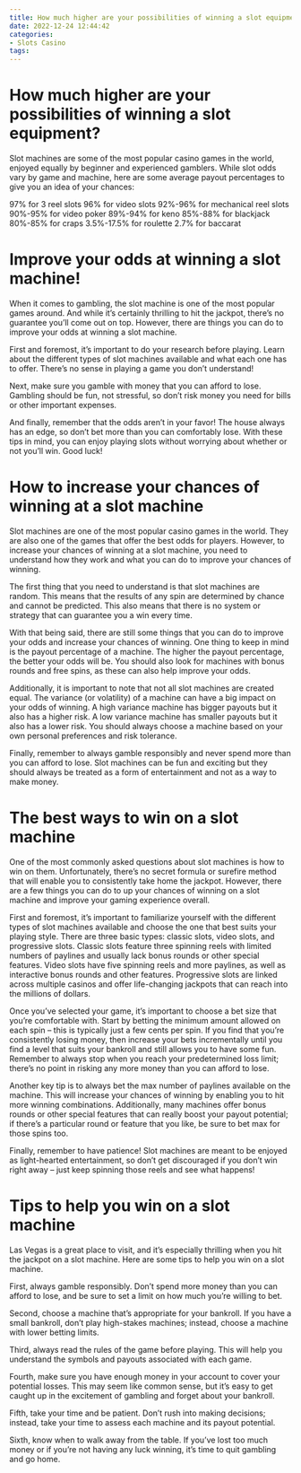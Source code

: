 ```yaml
---
title: How much higher are your possibilities of winning a slot equipment 
date: 2022-12-24 12:44:42
categories:
- Slots Casino
tags:
---
```



#  How much higher are your possibilities of winning a slot equipment? 

Slot machines are some of the most popular casino games in the world, enjoyed equally by beginner and experienced gamblers. While slot odds vary by game and machine, here are some average payout percentages to give you an idea of your chances:

97% for 3 reel slots
96% for video slots
92%-96% for mechanical reel slots
90%-95% for video poker 
89%-94% for keno 
85%-88% for blackjack 
80%-85% for craps 
3.5%-17.5% for roulette 
2.7% for baccarat

#  Improve your odds at winning a slot machine! 

When it comes to gambling, the slot machine is one of the most popular games around. And while it’s certainly thrilling to hit the jackpot, there’s no guarantee you’ll come out on top. However, there are things you can do to improve your odds at winning a slot machine.

First and foremost, it’s important to do your research before playing. Learn about the different types of slot machines available and what each one has to offer. There’s no sense in playing a game you don’t understand!

Next, make sure you gamble with money that you can afford to lose. Gambling should be fun, not stressful, so don’t risk money you need for bills or other important expenses.

And finally, remember that the odds aren’t in your favor! The house always has an edge, so don’t bet more than you can comfortably lose. With these tips in mind, you can enjoy playing slots without worrying about whether or not you’ll win. Good luck!

#  How to increase your chances of winning at a slot machine 

Slot machines are one of the most popular casino games in the world. They are also one of the games that offer the best odds for players. However, to increase your chances of winning at a slot machine, you need to understand how they work and what you can do to improve your chances of winning.

The first thing that you need to understand is that slot machines are random. This means that the results of any spin are determined by chance and cannot be predicted. This also means that there is no system or strategy that can guarantee you a win every time.

With that being said, there are still some things that you can do to improve your odds and increase your chances of winning. One thing to keep in mind is the payout percentage of a machine. The higher the payout percentage, the better your odds will be. You should also look for machines with bonus rounds and free spins, as these can also help improve your odds.

Additionally, it is important to note that not all slot machines are created equal. The variance (or volatility) of a machine can have a big impact on your odds of winning. A high variance machine has bigger payouts but it also has a higher risk. A low variance machine has smaller payouts but it also has a lower risk. You should always choose a machine based on your own personal preferences and risk tolerance.

Finally, remember to always gamble responsibly and never spend more than you can afford to lose. Slot machines can be fun and exciting but they should always be treated as a form of entertainment and not as a way to make money.

#  The best ways to win on a slot machine 

One of the most commonly asked questions about slot machines is how to win on them. Unfortunately, there’s no secret formula or surefire method that will enable you to consistently take home the jackpot. However, there are a few things you can do to up your chances of winning on a slot machine and improve your gaming experience overall.

First and foremost, it’s important to familiarize yourself with the different types of slot machines available and choose the one that best suits your playing style. There are three basic types: classic slots, video slots, and progressive slots. Classic slots feature three spinning reels with limited numbers of paylines and usually lack bonus rounds or other special features. Video slots have five spinning reels and more paylines, as well as interactive bonus rounds and other features. Progressive slots are linked across multiple casinos and offer life-changing jackpots that can reach into the millions of dollars.

Once you’ve selected your game, it’s important to choose a bet size that you’re comfortable with. Start by betting the minimum amount allowed on each spin – this is typically just a few cents per spin. If you find that you’re consistently losing money, then increase your bets incrementally until you find a level that suits your bankroll and still allows you to have some fun. Remember to always stop when you reach your predetermined loss limit; there’s no point in risking any more money than you can afford to lose.

Another key tip is to always bet the max number of paylines available on the machine. This will increase your chances of winning by enabling you to hit more winning combinations. Additionally, many machines offer bonus rounds or other special features that can really boost your payout potential; if there’s a particular round or feature that you like, be sure to bet max for those spins too.

Finally, remember to have patience! Slot machines are meant to be enjoyed as light-hearted entertainment, so don’t get discouraged if you don’t win right away – just keep spinning those reels and see what happens!

#  Tips to help you win on a slot machine

Las Vegas is a great place to visit, and it’s especially thrilling when you hit the jackpot on a slot machine. Here are some tips to help you win on a slot machine.

First, always gamble responsibly. Don’t spend more money than you can afford to lose, and be sure to set a limit on how much you’re willing to bet.

Second, choose a machine that’s appropriate for your bankroll. If you have a small bankroll, don’t play high-stakes machines; instead, choose a machine with lower betting limits.

Third, always read the rules of the game before playing. This will help you understand the symbols and payouts associated with each game.

Fourth, make sure you have enough money in your account to cover your potential losses. This may seem like common sense, but it’s easy to get caught up in the excitement of gambling and forget about your bankroll.

Fifth, take your time and be patient. Don’t rush into making decisions; instead, take your time to assess each machine and its payout potential.

Sixth, know when to walk away from the table. If you’ve lost too much money or if you’re not having any luck winning, it’s time to quit gambling and go home.